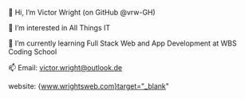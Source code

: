 
👋 Hi, I’m Victor Wright (on GitHub @vrw-GH)

👀 I’m interested in All Things IT

🌱 I’m currently learning Full Stack Web and App Development at WBS Coding School

📫 Email: victor.wright@outlook.de


website: {www.wrightsweb.com}target="_blank"

<!---
vrw-GH/vrw-GH is a ✨ special ✨ repository because its `README.md` (this file) appears on your GitHub profile.
You can click the Preview link to take a look at your changes.
--->
